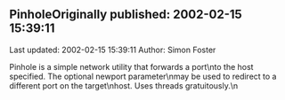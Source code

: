 ## PinholeOriginally published: 2002-02-15 15:39:11 
Last updated: 2002-02-15 15:39:11 
Author: Simon Foster 
 
Pinhole is a simple network utility that forwards a port\nto the host specified.  The optional newport parameter\nmay be used to redirect to a different port on the target\nhost.  Uses threads gratuitously.\n